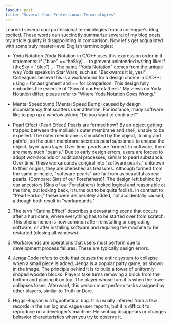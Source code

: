 ```yaml
---
layout: post
title: "Several Cool Professional Terminologies"
---
```



Learned several cool professional terminologies from a colleague's blog, excited. These words can succinctly summarize several of my blog posts, my article quality is disappointing in comparison. Now let's get acquainted with some truly master-level English terminologies:

- Yoda Notation (Yoda Notation in C/C++ uses this expression order in if statements: if ("blue" == theSky) ... to prevent unintended writing like: if (theSky = "blue") ... The name "Yoda Notation" comes from the unique way Yoda speaks in Star Wars, such as: "Backwards it is, yes!" Colleagues believe this is a workaround for a design choice in C/C++: using = for assignment and == for comparison. This design fully embodies the essence of "Sins of our Forefathers." My views on Yoda Notation differ, please refer to "Where Yoda Notation Goes Wrong."

- Mental Speedbump (Mental Speed Bump) caused by design inconsistency that scatters user attention. For instance, many software like to pop up a window asking "Do you want to continue?"

- Pearl Effect (Pearl Effect) Pearls are formed how? By an object getting trapped between the mollusk's outer membrane and shell, unable to be expelled. The outer membrane is stimulated by the object, itching and painful, so the outer membrane secretes pearl substance to encase the object, layer upon layer. Over time, pearls are formed. In software, there are many such "pearls." Due to early design errors, users are forced to adopt workarounds or additional processes, similar to pearl substance. Over time, these workarounds congeal into "software pearls," unknown to their origins, they are cherished as treasures. Although formed from the same principle, "software pearls" are far from as beautiful as real pearls. (Compare: Sins of our Forefathers)1. The design left behind by our ancestors (Sins of our Forefathers) looked logical and reasonable at the time, but looking back, it turns out to be quite foolish. In contrast to "Pearl Harbor," these were deliberately added, not accidentally caused, although both result in "workarounds."

2. The term "Katrina Effect" describes a devastating scene that occurs after a hurricane, where everything has to be started over from scratch. This phenomenon is now common after reinstalling or upgrading software, or after installing software and requiring the machine to be restarted (closing all windows).

3. Workarounds are operations that users must perform due to development process failures. These are typically design errors.

4. Jenga Code refers to code that causes the entire system to collapse when a small piece is added. Jenga is a popular party game, as shown in the image. The principle behind it is to build a tower of uniformly shaped wooden blocks. Players take turns removing a block from the bottom and placing it on top. The player whose turn it is when the tower collapses loses. Afterward, this person must perform tasks assigned by other players, similar to Truth or Dare.

5. Higgs-Bugson is a hypothetical bug. It is usually inferred from a few records in the run log and vague user reports, but it is difficult to reproduce on a developer's machine. Heisenbug disappears or changes behavior characteristics when you try to observe it.